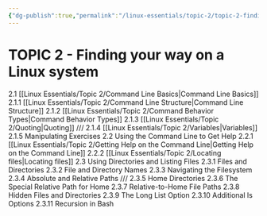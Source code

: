 ```yaml
---
{"dg-publish":true,"permalink":"/linux-essentials/topic-2/topic-2-finding-your-way-on-a-linux-system/"}
---
```


# TOPIC 2 - Finding your way on a Linux system
2.1 [[Linux Essentials/Topic 2/Command Line Basics\|Command Line Basics]]
	2.1.1 [[Linux Essentials/Topic 2/Command Line Structure\|Command Line Structure]]
	2.1.2 [[Linux Essentials/Topic 2/Command Behavior Types\|Command Behavior Types]]
	2.1.3 [[Linux Essentials/Topic 2/Quoting\|Quoting]]
	///
	2.1.4 [[Linux Essentials/Topic 2/Variables\|Variables]]
	2.1.5 Manipulating Exercises
2.2 Using the Command Line to Get Help
	2.2.1 [[Linux Essentials/Topic 2/Getting Help on the Command Line\|Getting Help on the Command Line]]
	2.2.2 [[Linux Essentials/Topic 2/Locating files\|Locating files]]
2.3 Using Directories and Listing Files
	2.3.1 Files and Directories
	2.3.2 File and Directory Names
	2.3.3 Navigating the Filesystem
	2.3.4 Absolute and Relative Paths
	///
	2.3.5  Home Directories
	2.3.6 The Special Relative Path for Home
	2.3.7 Relative-to-Home File Paths
	2.3.8 Hidden Files and Directories
	2.3.9 The Long List Option
	2.3.10 Additional ls Options
	2.3.11 Recursion in Bash